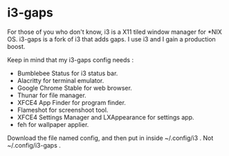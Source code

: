 # i3-gaps

For those of you who don't know, i3 is a X11 tiled window manager for *NIX OS.
i3-gaps is a fork of i3 that adds gaps. I use i3 and I gain a production boost.

Keep in mind that my i3-gaps config needs :

- Bumblebee Status for i3 status bar.
- Alacritty for terminal emulator.
- Google Chrome Stable for web browser.
- Thunar for file manager.
- XFCE4 App Finder for program finder.
- Flameshot for screenshoot tool.
- XFCE4 Settings Manager and LXAppearance for settings app.
- feh for wallpaper applier.

Download the file named config, and then put in inside ~/.config/i3 . Not ~/.config/i3-gaps .

